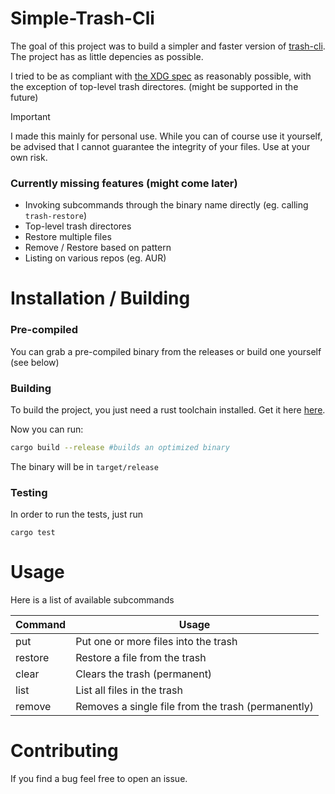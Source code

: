 # Simple-Trash-Cli

The goal of this project was to build a simpler and faster version of [trash-cli](https://github.com/andreafrancia/trash-cli). The project has as little depencies as possible.

I tried to be as compliant with [the XDG spec](https://specifications.freedesktop.org/trash-spec/trashspec-latest.html) as reasonably possible, with the exception of top-level trash directores. (might be supported in the future)

> [!IMPORTANT]
> I made this mainly for personal use. While you can of course use it yourself, be advised that I cannot guarantee the integrity of your files. Use at your own risk.

### Currently missing features (might come later)

- Invoking subcommands through the binary name directly (eg. calling `trash-restore`)
- Top-level trash directores
- Restore multiple files
- Remove / Restore based on pattern
- Listing on various repos (eg. AUR)

# Installation / Building

### Pre-compiled

You can grab a pre-compiled binary from the releases or build one yourself (see below)

### Building

To build the project, you just need a rust toolchain installed. Get it here [here](https://rustup.rs/).

Now you can run:

```sh
cargo build --release #builds an optimized binary
```

The binary will be in `target/release`

### Testing

In order to run the tests, just run

```
cargo test
```

# Usage

Here is a list of available subcommands

| Command | Usage                                              |
| ------- | -------------------------------------------------- |
| put     | Put one or more files into the trash               |
| restore | Restore a file from the trash                      |
| clear   | Clears the trash (permanent)                       |
| list    | List all files in the trash                        |
| remove  | Removes a single file from the trash (permanently) |

# Contributing

If you find a bug feel free to open an issue.
